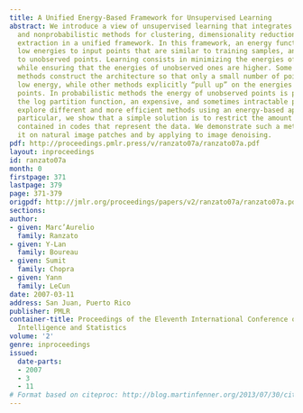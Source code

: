 ```yaml
---
title: A Unified Energy-Based Framework for Unsupervised Learning
abstract: We introduce a view of unsupervised learning that integrates probabilistic
  and nonprobabilistic methods for clustering, dimensionality reduction, and feature
  extraction in a unified framework. In this framework, an energy function associates
  low energies to input points that are similar to training samples, and high energies
  to unobserved points. Learning consists in minimizing the energies of training samples
  while ensuring that the energies of unobserved ones are higher. Some traditional
  methods construct the architecture so that only a small number of points can have
  low energy, while other methods explicitly “pull up” on the energies of unobserved
  points. In probabilistic methods the energy of unobserved points is pulled by minimizing
  the log partition function, an expensive, and sometimes intractable process. We
  explore different and more efficient methods using an energy-based approach. In
  particular, we show that a simple solution is to restrict the amount of information
  contained in codes that represent the data. We demonstrate such a method by training
  it on natural image patches and by applying to image denoising.
pdf: http://proceedings.pmlr.press/v/ranzato07a/ranzato07a.pdf
layout: inproceedings
id: ranzato07a
month: 0
firstpage: 371
lastpage: 379
page: 371-379
origpdf: http://jmlr.org/proceedings/papers/v2/ranzato07a/ranzato07a.pdf
sections: 
author:
- given: Marc’Aurelio
  family: Ranzato
- given: Y-Lan
  family: Boureau
- given: Sumit
  family: Chopra
- given: Yann
  family: LeCun
date: 2007-03-11
address: San Juan, Puerto Rico
publisher: PMLR
container-title: Proceedings of the Eleventh International Conference on Artificial
  Intelligence and Statistics
volume: '2'
genre: inproceedings
issued:
  date-parts:
  - 2007
  - 3
  - 11
# Format based on citeproc: http://blog.martinfenner.org/2013/07/30/citeproc-yaml-for-bibliographies/
---
```

